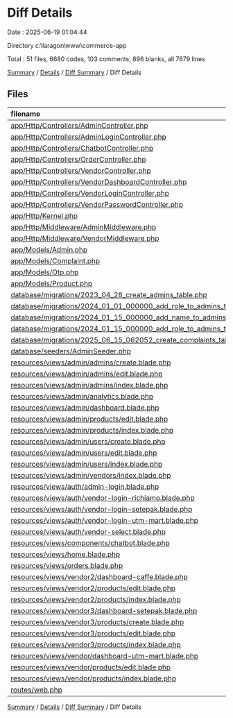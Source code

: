 # Diff Details

Date : 2025-06-19 01:04:44

Directory c:\\laragon\\www\\commerce-app

Total : 51 files,  6680 codes, 103 comments, 896 blanks, all 7679 lines

[Summary](results.md) / [Details](details.md) / [Diff Summary](diff.md) / Diff Details

## Files
| filename | language | code | comment | blank | total |
| :--- | :--- | ---: | ---: | ---: | ---: |
| [app/Http/Controllers/AdminController.php](/app/Http/Controllers/AdminController.php) | PHP | 293 | 22 | 62 | 377 |
| [app/Http/Controllers/AdminLoginController.php](/app/Http/Controllers/AdminLoginController.php) | PHP | 24 | 5 | 7 | 36 |
| [app/Http/Controllers/ChatbotController.php](/app/Http/Controllers/ChatbotController.php) | PHP | 468 | 13 | 79 | 560 |
| [app/Http/Controllers/OrderController.php](/app/Http/Controllers/OrderController.php) | PHP | -3 | 1 | 0 | -2 |
| [app/Http/Controllers/VendorController.php](/app/Http/Controllers/VendorController.php) | PHP | 327 | 9 | 76 | 412 |
| [app/Http/Controllers/VendorDashboardController.php](/app/Http/Controllers/VendorDashboardController.php) | PHP | 4 | 6 | 4 | 14 |
| [app/Http/Controllers/VendorLoginController.php](/app/Http/Controllers/VendorLoginController.php) | PHP | 19 | 3 | 5 | 27 |
| [app/Http/Controllers/VendorPasswordController.php](/app/Http/Controllers/VendorPasswordController.php) | PHP | 93 | 8 | 30 | 131 |
| [app/Http/Kernel.php](/app/Http/Kernel.php) | PHP | -2 | -8 | -1 | -11 |
| [app/Http/Middleware/AdminMiddleware.php](/app/Http/Middleware/AdminMiddleware.php) | PHP | 25 | 4 | 9 | 38 |
| [app/Http/Middleware/VendorMiddleware.php](/app/Http/Middleware/VendorMiddleware.php) | PHP | 8 | 1 | 3 | 12 |
| [app/Models/Admin.php](/app/Models/Admin.php) | PHP | 5 | 0 | 1 | 6 |
| [app/Models/Complaint.php](/app/Models/Complaint.php) | PHP | 3 | 0 | 1 | 4 |
| [app/Models/Otp.php](/app/Models/Otp.php) | PHP | 16 | 0 | 6 | 22 |
| [app/Models/Product.php](/app/Models/Product.php) | PHP | 10 | 1 | 3 | 14 |
| [database/migrations/2023\_04\_28\_create\_admins\_table.php](/database/migrations/2023_04_28_create_admins_table.php) | PHP | 20 | 0 | 4 | 24 |
| [database/migrations/2024\_01\_01\_000000\_add\_role\_to\_admins\_table.php](/database/migrations/2024_01_01_000000_add_role_to_admins_table.php) | PHP | 19 | 0 | 4 | 23 |
| [database/migrations/2024\_01\_15\_000000\_add\_name\_to\_admins\_table.php](/database/migrations/2024_01_15_000000_add_name_to_admins_table.php) | PHP | 23 | 1 | 4 | 28 |
| [database/migrations/2024\_01\_15\_000000\_add\_role\_to\_admins\_table.php](/database/migrations/2024_01_15_000000_add_role_to_admins_table.php) | PHP | 23 | 1 | 4 | 28 |
| [database/migrations/2025\_06\_15\_062052\_create\_complaints\_table.php](/database/migrations/2025_06_15_062052_create_complaints_table.php) | PHP | -18 | -6 | -4 | -28 |
| [database/seeders/AdminSeeder.php](/database/seeders/AdminSeeder.php) | PHP | 27 | 2 | 5 | 34 |
| [resources/views/admin/admins/create.blade.php](/resources/views/admin/admins/create.blade.php) | PHP | 196 | 1 | 12 | 209 |
| [resources/views/admin/admins/edit.blade.php](/resources/views/admin/admins/edit.blade.php) | PHP | 204 | 1 | 13 | 218 |
| [resources/views/admin/admins/index.blade.php](/resources/views/admin/admins/index.blade.php) | PHP | 264 | 1 | 17 | 282 |
| [resources/views/admin/analytics.blade.php](/resources/views/admin/analytics.blade.php) | PHP | 317 | 3 | 26 | 346 |
| [resources/views/admin/dashboard.blade.php](/resources/views/admin/dashboard.blade.php) | PHP | 449 | 1 | 56 | 506 |
| [resources/views/admin/products/edit.blade.php](/resources/views/admin/products/edit.blade.php) | PHP | 442 | 2 | 54 | 498 |
| [resources/views/admin/products/index.blade.php](/resources/views/admin/products/index.blade.php) | PHP | 457 | 8 | 39 | 504 |
| [resources/views/admin/users/create.blade.php](/resources/views/admin/users/create.blade.php) | PHP | 180 | 1 | 11 | 192 |
| [resources/views/admin/users/edit.blade.php](/resources/views/admin/users/edit.blade.php) | PHP | 279 | 0 | 30 | 309 |
| [resources/views/admin/users/index.blade.php](/resources/views/admin/users/index.blade.php) | PHP | 299 | 1 | 34 | 334 |
| [resources/views/admin/vendors/index.blade.php](/resources/views/admin/vendors/index.blade.php) | PHP | 418 | 1 | 49 | 468 |
| [resources/views/auth/admin-login.blade.php](/resources/views/auth/admin-login.blade.php) | PHP | -59 | -1 | -8 | -68 |
| [resources/views/auth/vendor-login-richiamo.blade.php](/resources/views/auth/vendor-login-richiamo.blade.php) | PHP | 17 | 2 | 2 | 21 |
| [resources/views/auth/vendor-login-setepak.blade.php](/resources/views/auth/vendor-login-setepak.blade.php) | PHP | 7 | 1 | 1 | 9 |
| [resources/views/auth/vendor-login-utm-mart.blade.php](/resources/views/auth/vendor-login-utm-mart.blade.php) | PHP | 7 | 1 | 1 | 9 |
| [resources/views/auth/vendor-select.blade.php](/resources/views/auth/vendor-select.blade.php) | PHP | 6 | 0 | 1 | 7 |
| [resources/views/components/chatbot.blade.php](/resources/views/components/chatbot.blade.php) | PHP | 893 | 26 | 144 | 1,063 |
| [resources/views/home.blade.php](/resources/views/home.blade.php) | PHP | 3 | 0 | 1 | 4 |
| [resources/views/orders.blade.php](/resources/views/orders.blade.php) | PHP | 6 | 0 | 0 | 6 |
| [resources/views/vendor2/dashboard-caffe.blade.php](/resources/views/vendor2/dashboard-caffe.blade.php) | PHP | 157 | 1 | 17 | 175 |
| [resources/views/vendor2/products/edit.blade.php](/resources/views/vendor2/products/edit.blade.php) | PHP | 144 | 0 | 21 | 165 |
| [resources/views/vendor2/products/index.blade.php](/resources/views/vendor2/products/index.blade.php) | PHP | -8 | 0 | 1 | -7 |
| [resources/views/vendor3/dashboard-setepak.blade.php](/resources/views/vendor3/dashboard-setepak.blade.php) | PHP | 157 | 1 | 17 | 175 |
| [resources/views/vendor3/products/create.blade.php](/resources/views/vendor3/products/create.blade.php) | PHP | 200 | 3 | 27 | 230 |
| [resources/views/vendor3/products/edit.blade.php](/resources/views/vendor3/products/edit.blade.php) | PHP | 144 | 0 | 21 | 165 |
| [resources/views/vendor3/products/index.blade.php](/resources/views/vendor3/products/index.blade.php) | PHP | 7 | 1 | 3 | 11 |
| [resources/views/vendor/dashboard-utm-mart.blade.php](/resources/views/vendor/dashboard-utm-mart.blade.php) | PHP | 168 | 1 | 18 | 187 |
| [resources/views/vendor/products/edit.blade.php](/resources/views/vendor/products/edit.blade.php) | PHP | -39 | 0 | -5 | -44 |
| [resources/views/vendor/products/index.blade.php](/resources/views/vendor/products/index.blade.php) | PHP | -8 | 0 | 1 | -7 |
| [routes/web.php](/routes/web.php) | PHP | -11 | -16 | -10 | -37 |

[Summary](results.md) / [Details](details.md) / [Diff Summary](diff.md) / Diff Details